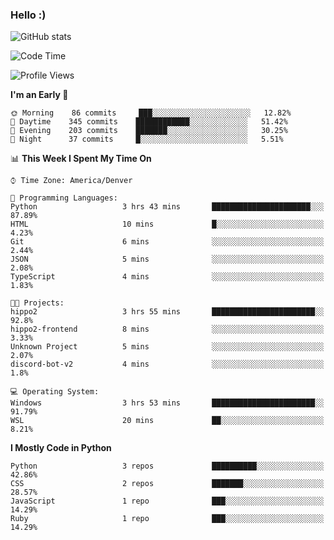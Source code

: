 ### Hello :)

![GitHub stats](https://github-readme-stats.vercel.app/api?username=neverabsolute&count_private=true&include_all_commits=true&bg_color=0D1117&text_color=F3F3F3&title_color=E1E1E1)

<!--START_SECTION:waka-->
![Code Time](http://img.shields.io/badge/Code%20Time-560%20hrs%2019%20mins-blue)

![Profile Views](http://img.shields.io/badge/Profile%20Views-0-blue)

**I'm an Early 🐤** 

```text
🌞 Morning    86 commits     ███░░░░░░░░░░░░░░░░░░░░░░   12.82% 
🌆 Daytime    345 commits    ████████████░░░░░░░░░░░░░   51.42% 
🌃 Evening    203 commits    ███████░░░░░░░░░░░░░░░░░░   30.25% 
🌙 Night      37 commits     █░░░░░░░░░░░░░░░░░░░░░░░░   5.51%

```


📊 **This Week I Spent My Time On** 

```text
⌚︎ Time Zone: America/Denver

💬 Programming Languages: 
Python                   3 hrs 43 mins       ██████████████████████░░░   87.89% 
HTML                     10 mins             █░░░░░░░░░░░░░░░░░░░░░░░░   4.23% 
Git                      6 mins              ░░░░░░░░░░░░░░░░░░░░░░░░░   2.44% 
JSON                     5 mins              ░░░░░░░░░░░░░░░░░░░░░░░░░   2.08% 
TypeScript               4 mins              ░░░░░░░░░░░░░░░░░░░░░░░░░   1.83%

🐱‍💻 Projects: 
hippo2                   3 hrs 55 mins       ███████████████████████░░   92.8% 
hippo2-frontend          8 mins              ░░░░░░░░░░░░░░░░░░░░░░░░░   3.33% 
Unknown Project          5 mins              ░░░░░░░░░░░░░░░░░░░░░░░░░   2.07% 
discord-bot-v2           4 mins              ░░░░░░░░░░░░░░░░░░░░░░░░░   1.8%

💻 Operating System: 
Windows                  3 hrs 53 mins       ███████████████████████░░   91.79% 
WSL                      20 mins             ██░░░░░░░░░░░░░░░░░░░░░░░   8.21%

```

**I Mostly Code in Python** 

```text
Python                   3 repos             ██████████░░░░░░░░░░░░░░░   42.86% 
CSS                      2 repos             ███████░░░░░░░░░░░░░░░░░░   28.57% 
JavaScript               1 repo              ███░░░░░░░░░░░░░░░░░░░░░░   14.29% 
Ruby                     1 repo              ███░░░░░░░░░░░░░░░░░░░░░░   14.29%

```



<!--END_SECTION:waka-->
